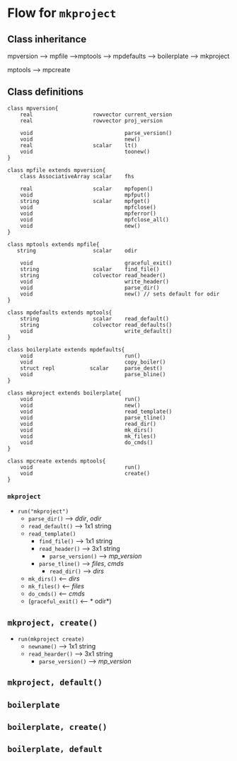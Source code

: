 # Flow for `mkproject`

## Class inheritance 
mpversion --> mpfile -->mptools -->  mpdefaults -->  boilerplate --> mkproject

mptools --> mpcreate

## Class definitions
```
class mpversion{
    real                   rowvector current_version
    real                   rowvector proj_version
    
    void                             parse_version()
    void                             new()
    real                   scalar    lt()
    void                             toonew()
}
```
```
class mpfile extends mpversion{
    class AssociativeArray scalar    fhs
    
	real                   scalar    mpfopen()
	void                             mpfput()
	string                 scalar    mpfget()  
	void                             mpfclose()
	void                             mpferror()
	void                             mpfclose_all()
	void                             new()
}
```

```
class mptools extends mpfile{
   string                  scalar    odir

    void                             graceful_exit()
    string                 scalar    find_file()
    string                 colvector read_header() 
    void                             write_header()
    void                             parse_dir()
    void                             new() // sets default for odir
}
```

```
class mpdefaults extends mptools{
    string                 scalar    read_default()
    string                 colvector read_defaults()
    void                             write_default()
}
```

```
class boilerplate extends mpdefaults{
    void                             run()
    void                             copy_boiler()
    struct repl           scalar     parse_dest()
    void                             parse_bline()
}
```

```
class mkproject extends boilerplate{
    void                             run()
    void                             new()
    void                             read_template()
    void                             parse_tline()
    void                             read_dir()
    void                             mk_dirs()
    void                             mk_files()
    void                             do_cmds()
}
```

```
class mpcreate extends mptools{
    void                             run()
    void                             create()
}
```

### `mkproject`

* `run("mkproject")`
    * `parse_dir()` --> *ddir*, *odir*
    * `read_default()` --> 1x1 string
    * `read_template()`
        * `find_file()`  --> 1x1 string
        * `read_header()` --> 3x1 string
            * `parse_version()` --> *mp_version*
        * `parse_tline()` --> *files*, *cmds*
            * `read_dir()` --> *dirs*
    * `mk_dirs()` <-- *dirs*
    * `mk_files()` <-- *files*
    * `do_cmds()` <-- *cmds*
    * (`graceful_exit()` <-- * odir*)

## `mkproject, create()`

* `run(mkproject create)`
    *  `newname()` --> 1x1 string
    *  `read_hearder()` --> 3x1 string
        *  `parse_version()` --> *mp_version*
    

## `mkproject, default()`



## `boilerplate`

## `boilerplate, create()`

## `boilerplate, default`


```

```
